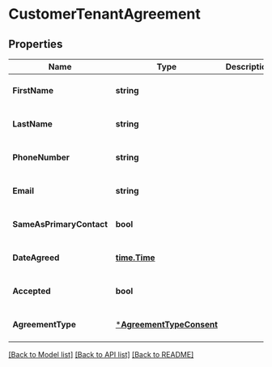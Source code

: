 # CustomerTenantAgreement

## Properties
Name | Type | Description | Notes
------------ | ------------- | ------------- | -------------
**FirstName** | **string** |  | [optional] [default to null]
**LastName** | **string** |  | [optional] [default to null]
**PhoneNumber** | **string** |  | [optional] [default to null]
**Email** | **string** |  | [optional] [default to null]
**SameAsPrimaryContact** | **bool** |  | [optional] [default to null]
**DateAgreed** | [**time.Time**](time.Time.md) |  | [optional] [default to null]
**Accepted** | **bool** |  | [optional] [default to null]
**AgreementType** | [***AgreementTypeConsent**](AgreementTypeConsent.md) |  | [optional] [default to null]

[[Back to Model list]](../README.md#documentation-for-models) [[Back to API list]](../README.md#documentation-for-api-endpoints) [[Back to README]](../README.md)

